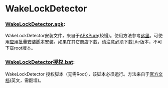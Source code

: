 # WakeLockDetector
### [WakeLockDetector.apk](https://github.com/Jiangyiqun/android_background_ignore/raw/master/Others/WakeLockDetector/WakeLockDetector.apk):
WakeLockDetector安装文件，来自于[APKPure](https://apkpure.com/wakelock-detector-lite/com.uzumapps.wakelockdetector.noroot)(较慢)。使用方法参考[这里](https://github.com/Jiangyiqun/android_background_ignore/wiki/WakeLockDetector)。可使用[应用批量安装脚本](https://github.com/Jiangyiqun/android_background_ignore/tree/master/Others/%E5%BA%94%E7%94%A8%E6%89%B9%E9%87%8F%E5%AE%89%E8%A3%85)安装。如果在其它商店下载，请注意必须下载Lite版本，不可下载root版本。
### [WakeLockDetector授权.bat](https://raw.githubusercontent.com/Jiangyiqun/android_background_ignore/master/Others/WakeLockDetector/WakeLockDetector%E6%8E%88%E6%9D%83.bat):
WakeLockDetector 授权脚本（无需Root），该脚本必须运行。方法来自于[官方文档](https://docs.google.com/presentation/d/1r3VlhZIZVSufZlAeICJet6QBtyAF7z06_ysl1kUKME4/edit#slide=id.p)(英文，需翻墙)。
